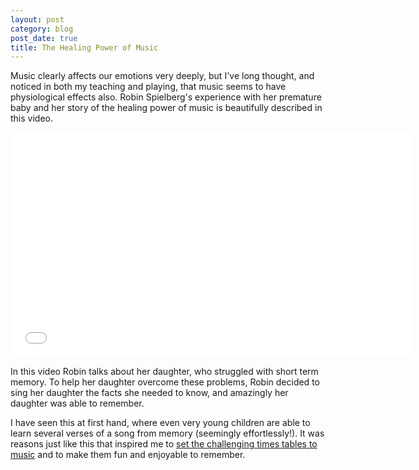 ```yaml
---
layout: post
category: blog
post_date: true
title: The Healing Power of Music
---
```


Music clearly affects our emotions very deeply, but I've long thought, and noticed in both my teaching and playing, that music seems to have physiological effects also. Robin Spielberg's experience with her premature baby and her story of the healing power of music is beautifully described in this video.

<iframe width="640" height="360" src="//www.youtube.com/embed/8LTusPwrH9E" frameborder="0" allowfullscreen></iframe>

In this video Robin talks about her daughter, who struggled with short term memory. To help her daughter overcome these problems, Robin decided to sing her daughter the facts she needed to know, and amazingly her daughter was able to remember.

I have seen this at first hand, where even very young children are able to learn several verses of a song from memory (seemingly effortlessly!). It was reasons just like this that inspired me to [set the challenging times tables to music](/tables) and to make them fun and enjoyable to remember.


